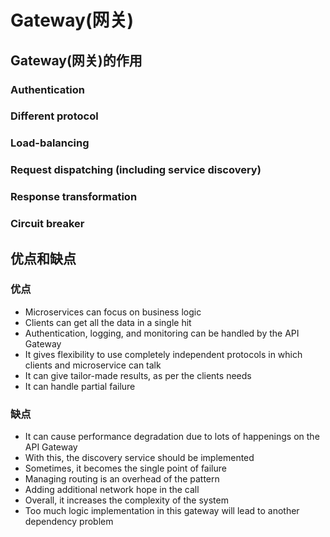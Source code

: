 # Gateway(网关)

## Gateway(网关)的作用

### Authentication

### Different protocol

### Load-balancing

### Request dispatching (including service discovery)

### Response transformation

### Circuit breaker

## 优点和缺点

### 优点

* Microservices can focus on business logic
* Clients can get all the data in a single hit
* Authentication, logging, and monitoring can be handled by the API Gateway
* It gives flexibility to use completely independent protocols in which clients and microservice can talk
* It can give tailor-made results, as per the clients needs
* It can handle partial failure

### 缺点

* It can cause performance degradation due to lots of happenings on the API Gateway
* With this, the discovery service should be implemented
* Sometimes, it becomes the single point of failure
* Managing routing is an overhead of the pattern
* Adding additional network hope in the call
* Overall, it increases the complexity of the system
* Too much logic implementation in this gateway will lead to another dependency problem
